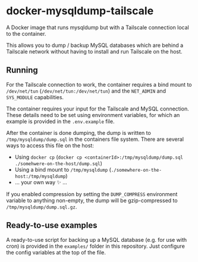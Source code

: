 # docker-mysqldump-tailscale
A Docker image that runs mysqldump but with a Tailscale connection local to the container.

This allows you to dump / backup MySQL databases which are behind a Tailscale network without having to install and run Tailscale on the host.

## Running
For the Tailscale connection to work, the container requires a bind mount to `/dev/net/tun` (`/dev/net/tun:/dev/net/tun`) and the `NET_ADMIN` and `SYS_MODULE` capabilities.

The container requires your input for the Tailscale and MySQL connection. These details need to be set using environment variables, for which an example is provided in the `.env.example` file.

After the container is done dumping, the dump is written to `/tmp/mysqldump/dump.sql` in the containers file system. There are several ways to access this file on the host:
* Using `docker cp` (`docker cp <containerId>:/tmp/mysqldump/dump.sql ./somehwere-on-the-host/dump.sql`)
* Using a bind mount to `/tmp/mysqldump` (`./somewhere-on-the-host:/tmp/mysqldump`)
* ... your own way ✨ ...

If you enabled compression by setting the `DUMP_COMPRESS` environment variable to anything non-empty, the dump will be gzip-compressed to `/tmp/mysqldump/dump.sql.gz`.

## Ready-to-use examples
A ready-to-use script for backing up a MySQL database (e.g. for use with cron) is provided in the `examples/` folder in this repository. Just configure the config variables at the top of the file.
